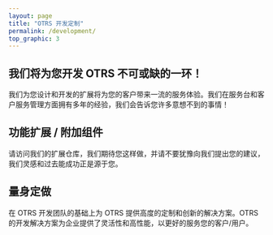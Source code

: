 ```yaml
---
layout: page
title: "OTRS 开发定制"
permalink: /development/
top_graphic: 3
---
```


## 我们将为您开发 OTRS 不可或缺的一环！

我们为您设计和开发的扩展将为您的客户带来一流的服务体验。我们在服务台和客户服务管理方面拥有多年的经验，我们会告诉您许多意想不到的事情！

## 功能扩展 / 附加组件

请访问我们的扩展仓库，我们期待您这样做，并请不要犹豫向我们提出您的建议，我们灵感和过去能成功正是源于您。

## 量身定做

在 OTRS 开发团队的基础上为 OTRS 提供高度的定制和创新的解决方案。OTRS 的开发解决方案为企业提供了灵活性和高性能，以更好的服务您的客户/用户。